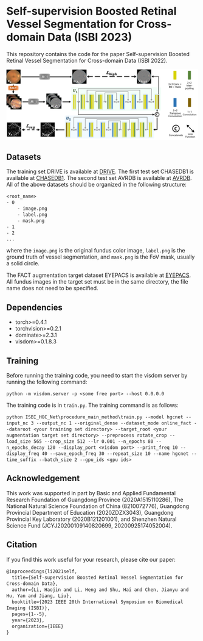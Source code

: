 # Self-supervision Boosted Retinal Vessel Segmentation for Cross-domain Data (ISBI 2023)

This repository contains the code for the paper Self-supervision Boosted Retinal Vessel Segmentation for Cross-domain Data (ISBI 2022).

![architecture.png](images%2Farchitecture.png)

## Datasets

The training set DRIVE is available at [DRIVE](https://drive.grand-challenge.org/).
The first test set CHASEDB1 is available at [CHASEDB1](https://blogs.kingston.ac.uk/retinal/chasedb1/).
The second test set AVRDB is available at [AVRDB](http://biomisa.org/index.php/dataset-for-hypertensive-retinopathy/).
All of the above datasets should be organized in the following structure:

```
<root_name>
- 0
    - image.png
    - label.png
    - mask.png
- 1
- 2
...
```

where the `image.png` is the original fundus color image, `label.png` is the ground truth of vessel segmentation, and `mask.png` is the FoV mask, usually a solid circle.

The FACT augmentation target dataset EYEPACS is available at [EYEPACS](https://www.kaggle.com/c/diabetic-retinopathy-detection). All fundus images in the target set must be in the same directory, the file name does not need to be specified.

## Dependencies

* torch>=0.4.1
* torchvision>=0.2.1
* dominate>=2.3.1
* visdom>=0.1.8.3

## Training

Before running the training code, you need to start the visdom server by running the following command:

```
python -m visdom.server -p <some free port> --host 0.0.0.0
```

The training code is in `train.py`. The training command is as follows:

```
python ISBI_HGC_Net\procedure_main_method\train.py --model hgcnet --input_nc 3 --output_nc 1 --original_dense --dataset_mode online_fact --dataroot <your training set directory> --target_root <your augmentation target set directory> --preprocess rotate_crop --load_size 565 --crop_size 512 --lr 0.001 --n_epochs 80 --n_epochs_decay 120 --display_port <visdom port> --print_freq 10 --display_freq 40 --save_epoch_freq 30 --repeat_size 10 --name hgcnet --time_suffix --batch_size 2 --gpu_ids <gpu ids> 
```

## Acknowledgement

This work was supported in part by Basic and Applied Fundamental Research Foundation of Guangdong Province (2020A1515110286), The National Natural Science Foundation of China (8210072776), Guangdong Provincial Department of Education (2020ZDZX3043), Guangdong Provincial Key Laboratory (2020B121201001), and Shenzhen Natural Science Fund (JCYJ20200109140820699, 20200925174052004).

## Citation

If you find this work useful for your research, please cite our paper:

```
@inproceedings{li2021self,
  title={Self-supervision Boosted Retinal Vessel Segmentation for Cross-domain Data},
  author={Li, Haojin and Li, Heng and Shu, Hai and Chen, Jianyu and Hu, Yan and Jiang, Liu},
  booktitle={2023 IEEE 20th International Symposium on Biomedical Imaging (ISBI)},
  pages={1--5},
  year={2023},
  organization={IEEE}
}
```